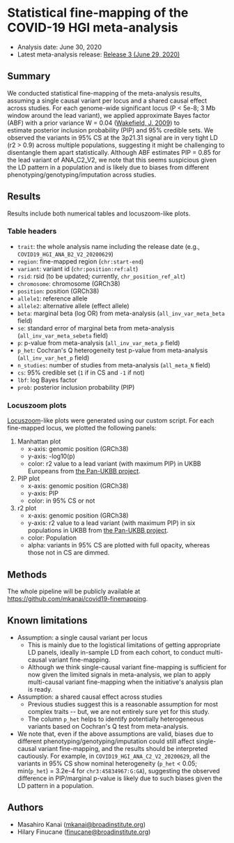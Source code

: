# Statistical fine-mapping of the COVID-19 HGI meta-analysis
* Analysis date: June 30, 2020
* Latest meta-analysis release: [Release 3 (June 29, 2020)](https://www.covid19hg.org/results/)

## Summary
We conducted statistical fine-mapping of the meta-analysis results, assuming a single causal variant per locus and a shared causal effect across studies. For each genome-wide significant locus (P < 5e-8; 3 Mb window around the lead variant), we applied approximate Bayes factor (ABF) with a prior variance W = 0.04 ([Wakefield, J. 2009](https://onlinelibrary.wiley.com/doi/abs/10.1002/gepi.20359)) to estimate posterior inclusion probability (PIP) and 95% credible sets. We observed the variants in 95% CS at the 3p21.31 signal are in very tight LD (r2 > 0.9) across multiple populations, suggesting it might be challenging to disentangle them apart statistically. Although ABF estimates PIP = 0.85 for the lead variant of ANA_C2_V2, we note that this seems suspicious given the LD pattern in a population and is likely due to biases from different phenotyping/genotyping/imputation across studies.

## Results
Results include both numerical tables and locuszoom-like plots.

### Table headers
* `trait`: the whole analysis name including the release date (e.g., `COVID19_HGI_ANA_B2_V2_20200629`)
* `region`: fine-mapped region (`chr:start-end`)
* `variant`: variant id (`chr:position:ref:alt`)
* `rsid`: rsid (to be updated; currently, `chr_position_ref_alt`)
* `chromosome`: chromosome (GRCh38)
* `position`: position (GRCh38)
* `allele1`: reference allele
* `allele2`: alternative allele (effect allele)
* `beta`: marginal beta (log OR) from meta-analysis (`all_inv_var_meta_beta` field)
* `se`: standard error of marginal beta from meta-analysis (`all_inv_var_meta_sebeta` field)
* `p`: p-value from meta-analysis (`all_inv_var_meta_p` field)
* `p_het`: Cochran's Q heterogeneity test p-value from meta-analysis (`all_inv_var_het_p` field)
* `n_studies`: number of studies from meta-analysis (`all_meta_N` field)
* `cs`: 95% credible set (`1` if in CS and `-1` if not)
* `lbf`: log Bayes factor
* `prob`: posterior inclusion probability (PIP)

### Locuszoom plots
[Locuszoom](http://locuszoom.org/)-like plots were generated using our custom script. For each fine-mapped locus, we plotted the following panels:
1. Manhattan plot
    * x-axis: genomic position (GRCh38)
    * y-axis: -log10(p)
    * color: r2 value to a lead variant (with maximum PIP) in UKBB Europeans from [the Pan-UKBB project](http://pan.ukbb.broadinstitute.org/).
2. PIP plot
    * x-axis: genomic position (GRCh38)
    * y-axis: PIP
    * color: in 95% CS or not
3. r2 plot
    * x-axis: genomic position (GRCh38)
    * y-axis: r2 value to a lead variant (with maximum PIP) in six populations in UKBB from [the Pan-UKBB project](http://pan.ukbb.broadinstitute.org/).
    * color: Population
    * alpha: variants in 95% CS are plotted with full opacity, whereas those not in CS are dimmed.

## Methods
The whole pipeline will be publicly available at https://github.com/mkanai/covid19-finemapping.

## Known limitations
* Assumption: a single causal variant per locus
    * This is mainly due to the logistical limitations of getting appropriate LD panels, ideally in-sample LD from each cohort, to conduct multi-causal variant fine-mapping.
    * Although we think single-causal variant fine-mapping is sufficient for now given the limited signals in meta-analysis, we plan to apply multi-causal variant fine-mapping when the initiative's analysis plan is ready.
* Assumption: a shared causal effect across studies
    * Previous studies suggest this is a reasonable assumption for most complex traits -- but, we are not entirely sure yet for this study.
    * The column `p_het` helps to identify potentially heterogeneous variants based on Cochran's Q test from meta-analysis.
* We note that, even if the above assumptions are valid, biases due to different phenotyping/genotyping/imputation could still affect single-causal variant fine-mapping, and the results should be interpreted cautiously. For example, in `COVID19_HGI_ANA_C2_V2_20200629`, all the variants in 95% CS show nominal heterogeneity (`p_het` < 0.05; min(`p_het`) = 3.2e-4 for `chr3:45834967:G:GA`), suggesting the observed difference in PIP/marginal p-value is likely due to such biases given the LD pattern in a population.

## Authors
* Masahiro Kanai (mkanai@broadinstitute.org)
* Hilary Finucane (finucane@broadinstitute.org)
